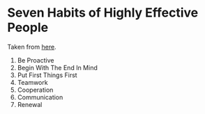 # Seven Habits of Highly Effective People

Taken from [here](http://www.profitadvisors.com/7habitlist.shtml).

1. Be Proactive 
2. Begin With The End In Mind
3. Put First Things First
4. Teamwork
5. Cooperation
6. Communication
7. Renewal
